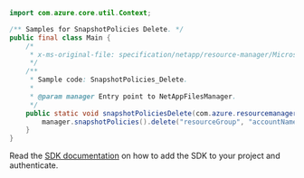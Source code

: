 ```java
import com.azure.core.util.Context;

/** Samples for SnapshotPolicies Delete. */
public final class Main {
    /*
     * x-ms-original-file: specification/netapp/resource-manager/Microsoft.NetApp/stable/2021-08-01/examples/SnapshotPolicies_Delete.json
     */
    /**
     * Sample code: SnapshotPolicies_Delete.
     *
     * @param manager Entry point to NetAppFilesManager.
     */
    public static void snapshotPoliciesDelete(com.azure.resourcemanager.netapp.NetAppFilesManager manager) {
        manager.snapshotPolicies().delete("resourceGroup", "accountName", "snapshotPolicyName", Context.NONE);
    }
}
```

Read the [SDK documentation](https://github.com/Azure/azure-sdk-for-java/blob/azure-resourcemanager-netapp_1.0.0-beta.7/sdk/netapp/azure-resourcemanager-netapp/README.md) on how to add the SDK to your project and authenticate.
